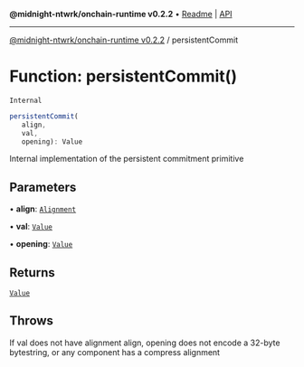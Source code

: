 **@midnight-ntwrk/onchain-runtime v0.2.2** • [Readme](../README.md) \| [API](../globals.md)

***

[@midnight-ntwrk/onchain-runtime v0.2.2](../README.md) / persistentCommit

# Function: persistentCommit()

`Internal`

```ts
persistentCommit(
   align, 
   val, 
   opening): Value
```

Internal implementation of the persistent commitment primitive

## Parameters

• **align**: [`Alignment`](../type-aliases/Alignment.md)

• **val**: [`Value`](../type-aliases/Value.md)

• **opening**: [`Value`](../type-aliases/Value.md)

## Returns

[`Value`](../type-aliases/Value.md)

## Throws

If val does not have alignment align,
opening does not encode a 32-byte bytestring, or any component has a
compress alignment
